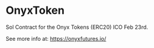 # OnyxToken
Sol Contract for the Onyx Tokens (ERC20) ICO Feb 23rd.

See more info at: https://onyxfutures.io/
